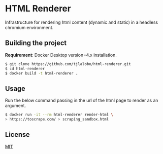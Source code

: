 # HTML Renderer

Infrastructure for rendering html content (dynamic and static) in a headless chromium environment.

## Building the project

**Requirement**: Docker Desktop version=4.x installation.

```bash
$ git clone https://github.com/tjlalobo/html-renderer.git
$ cd html-renderer
$ docker build -t html-renderer .
```

## Usage

Run the below command passing in the url of the html page to render as an argument.

```bash
$ docker run -it --rm html-renderer render-html \
> https://toscrape.com/ > scraping_sandbox.html
```

## License

[MIT](https://choosealicense.com/licenses/mit/)